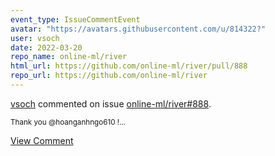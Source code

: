 ```yaml
---
event_type: IssueCommentEvent
avatar: "https://avatars.githubusercontent.com/u/814322?"
user: vsoch
date: 2022-03-20
repo_name: online-ml/river
html_url: https://github.com/online-ml/river/pull/888
repo_url: https://github.com/online-ml/river
---
```


<a href='https://github.com/vsoch' target='_blank'>vsoch</a> commented on issue <a href='https://github.com/online-ml/river/pull/888' target='_blank'>online-ml/river#888</a>.

<small>Thank you @hoanganhngo610 !...</small>

<a href='https://github.com/online-ml/river/pull/888' target='_blank'>View Comment</a>